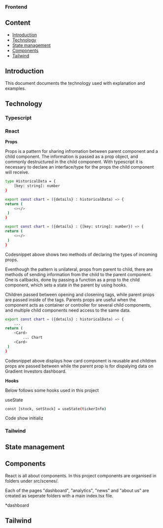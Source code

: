 ### Frontend


## Content 
- [Introduction](#introduction)
- [Technology](#technology)
- [State management](#state-management)
- [Components](#komponenter)
- [Tailwind](#tailwind)

## Introduction

This document documents the technology used with explanation and examples.

## Technology 

### Typescript

### React

**Props**

Props is a pattern for sharing infromation between parent component and a child component. The information is passed as a prop object, and commonly destructured in the child component. With typescript it is necessary to declare an interface/type for the props the child component will receive. 

```bash
type HistoricalData = {
    [key: string]: number
}

export const chart = ({details} : historicalData) => {
return (
    <></>
 )
}
```

```bash
export const chart = ({details} : {[key: string]: number}) => {
return (
    <></>
 )
}
```
Codesnippet above shows two methods of declaring the types of incoming props. 

Eventhough the pattern is unilateral, props from parent to child, there are methods of sending information from the child to the parent component. One is callbacks, done by passing a function as a prop to the child component, which sets a state in the parent by using hooks.  

Children passed between opening and closening tags, while parent props are passed inside of the tags. Parents props are useful when the component acts as container or controller for several child components, and multiple child components need access to the same data. 

```bash
export const chart = ({details} : historicalData) => {
    ...
return (
    <Card>
        ... Chart 
    <Card> 
 )
}
```
Codesnippet above displays how card component is reusable and children props are passed between while the parent prop is  for dispalying data on Gradient Investors dashboard. 

**Hooks**

Below follows some hooks used in this project

useState

```bash
const [stock, setStock] = useState(tickerInfo)
```
Code show initializ


### Tailwind

## State management

## Components

React is all about components. In this project components are organised in folders under src/scenes/. 

Each of the pages "dashboard", "analytics", "news" and "about us" are created as seperate folders with a main index.tsx file.  

*dashboard 

## Tailwind